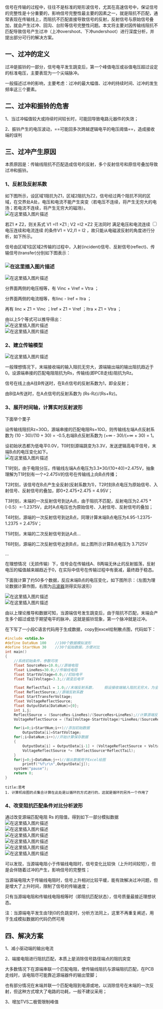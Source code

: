信号在传输的过程中，往往不是标准的矩形波信号，尤其在高速信号中，保证信号的完整性是十分重要的，影响信号完整性最主要的因素之一，就是阻抗不匹配，通常表现在传输线上，而阻抗不匹配直接导致信号的反射，反射信号与原始信号叠加，就会产生过冲、回沟、台阶等信号完整性问题。本文将主要对因传输线阻抗不匹配导致信号产生过冲（上冲overshoot、下冲undershoot）进行深度分析，并提出部分可行的解决方案。

## 一、过冲的定义

过冲是振铃的一部分，信号电平发生跳变后，第一个峰值电压或谷值电压超过设定的标准电压，主要表现为一个尖端脉冲。

一般描述过冲的影响，主要考虑：过冲的最大幅值、过冲的持续时间、过冲的发生频率这三个要素。

## 二、过冲和振铃的危害

1、当过冲幅值较大或持续时间较长时，可能回导致电路元器件的失效；

2、振铃产生的电压波动，==可能回多次跨越逻辑电平的电压阈值==，造成接收端的误判

## 三、过冲产生原因

本质原因是：传输线阻抗不匹配造成信号的反射，多个反射信号和原信号叠加导致过冲和振铃。

### **1、反射及反射系数**

如下图所示，设区域1阻抗为Z1，区域2阻抗为Z2，信号经过两个阻抗不同的区域，在交界处A处，电压和电流不能产生突变（若电压不连续，将产生无穷大的电场；若电流不连续，将产生无穷大的磁场）。  
![在这里插入图片描述](https://i-blog.csdnimg.cn/blog_migrate/ece7c74197527254510b53f4d0699697.png#pic_center)

若Z1 ≠ Z2，则关系式 V1 =I1 ×Z1 ; V2 =I2 ×Z2 无法同时<label class="ob-comment" title="" style=""> 满足电压和电流连续 <input type="checkbox"> <span style=""> 电压连续和电流连续 </span></label>的条件V1 = V2,I1 = I2 ，故只能从电磁波反射的角度进行分析，如下所示。  

信号由区域1往区域2传输的过程中，入射(incident)信号、反射信号(reflect)、传输信号(transfer)分别如下图表示：

### ![在这里插入图片描述](https://i-blog.csdnimg.cn/blog_migrate/e53c2eb9b502b58e753066bdf3893efd.png#pic_center)  
![在这里插入图片描述](https://i-blog.csdnimg.cn/blog_migrate/27f741a7e8ccdcbcccb8ed834b13f732.png#pic_center)

分界面两侧的电压相等，有 Vinc + Vref = Vtra ；

分界面两侧的电流相等，有Iinc - Iref = Itra ；

再有 Iinc × Z1 = Vinc ；Iref × Z1 = Vref ；Itra × Z1 = Vtra ；

由以上5个等式可以推导得出：  
![在这里插入图片描述](https://i-blog.csdnimg.cn/blog_migrate/5a03f66e3eabe2571f803f8ef035db29.png#pic_center)  
![在这里插入图片描述](https://i-blog.csdnimg.cn/blog_migrate/7e765f6c54522fa6e08c0be15f09e17a.png#pic_center)

### 2、建立传输模型

![在这里插入图片描述](https://i-blog.csdnimg.cn/blog_migrate/7084aa75862c98afe4de85cad586dfc5.png#pic_center)

一般理想情况下，末端接收端的输入阻抗无穷大，源端输出端的输出阻抗趋近于0。设源端串接的匹配电阻阻抗为Rs，传输线(即PCB走线)阻抗为Rz。

信号在线上由A往B传送时，在B点信号的反射系数为1，即全反射；

由B往A传送时，在A点信号的反射系数为 (Rs-Rz)/(Rs+Rz)。

### 3、展开时间轴，计算实时反射波形

下面举个栗子

设传输线阻抗Rz=30Ω，源端串接的匹配电阻Rs=10Ω，则传输线左端A点反射系数为 (10 - 30)/(10 + 30) = -0.5,右端B点反射系数为 (+∞ - 30)/(+∞ + 30) = 1。

设初始状态都为低电平0.0V，T0时刻源端跳变为3.3V，发送逻辑高电平信号，末端B点的电压变化如下。  
![在这里插入图片描述](https://i-blog.csdnimg.cn/blog_migrate/f12ca7c0e9ceaa2cf08c78cc849991f4.png#pic_center)

T1时刻，由于电阻分压，传输线左端A点电压为3.3*30/(10+40)=2.475V，抽象理解为T1时刻有一个+2.475V的信号在传输线上向B点传播；

T2时刻，该信号在B点产生全反射(反射系数为1)，T2时刻B点电压为原始信号、入射信号、反射信号的叠加，即0+2.475+2.475 = 4.95V；

T3时刻，末端的一次反射信号到达A点，由于阻抗不匹配，反射电压为2.475 * (-0.5）=-1.2375V，此时A点电压也为原始信号、入射信号、反射信号的叠加；

T4时刻，源端的一次反射信号到达B点，同理计算末端B点电压为4.95-1.2375-1.2375 = 2.475V；

T5时刻，末端的二次反射信号到达A点…

T6时刻，源端的二次反射信号达到B点，如上图所示计算B点电压为 3.7125V

…

在理想情况（无损传输）下，信号会在传输线A、B两端无休止的反射振荡，反射电压的幅值越来越趋近于0，在实际中信号在传输过程中有衰减，最终趋于稳态。

下面我计算了约50多个数据，反应末端B点的电压变化，如下图所示：（左图为理论数据计算作图，右图为[示波器](https://so.csdn.net/so/search?q=%E7%A4%BA%E6%B3%A2%E5%99%A8&spm=1001.2101.3001.7020)测得实际波形）

![在这里插入图片描述](https://i-blog.csdnimg.cn/blog_migrate/e7451b8e92be2f87eba7231e0916be60.png#pic_center)  
![在这里插入图片描述](https://i-blog.csdnimg.cn/blog_migrate/43d0bc50f03e8f7d99b7abd32dac11f7.png#pic_center)

由以上理论推导和数据可知，当源端信号发生跳变后，由于阻抗不匹配，末端会产生多个超过或低于期望电平的脉冲，这就是振铃现象，第一个脉冲就是过冲。

在下写了一小段C语言代码用于生成数据，copy到excel绘制散点图，代码如下：

```c
#include <stdio.h>
#define DataNum 100    //100个数据模拟波形
#define StartNum 30    //30个起始数据，方便对比
int main()
{
    //系统初始条件，参数可改
    float SourceRes=10.0;//源端电阻
    float LineRes=30.0;//传输线电阻
    float StartVoltage=0.0;//初始电平
    float TailVoltage=3.3;//跳变后电平

    float ReflectTail = 1.0;//末端反射系数，    假设接收端输入阻抗无穷大，为全反射
    float ReflectSource;//源端反射系数
    float StartTransferVoltage;
    float VoltageReflectSource;
    float OutputData[DataNum]={0};
    int i,j;
    ReflectSource = (SourceRes-LineRes)/(SourceRes+LineRes);//计算源端反射系数
    VoltageReflectSource = (TailVoltage-StartVoltage)*LineRes/(SourceRes+LineRes);//计算传输线起始端电压

    for(i=0;i<StartNum;i++)//添加初始数据
        OutputData[i]=StartVoltage;
    for(;i<DataNum;i++)//开始计算保存数据
    {
        OutputData[i] = OutputData[i-1] + (VoltageReflectSource + VoltageReflectSource*ReflectTail);
        VoltageReflectSource *= (ReflectSource*ReflectTail);
    }
    for(j=0;j<DataNum;j++)//输出数据用于Excel绘图
        printf("%f\r\n",OutputData[j]);
    system("pause");
    return 0;
}
```

```ad-note
title:思考
1. 计算机绘图的点集合计算在此处是以循环的方式进行的，这就是循环的另外一个作用了
```

### 4、改变阻抗匹配条件对比分析波形

通过改变源端匹配电阻 Rs 的阻值，得到如下一部分模拟数据  
![在这里插入图片描述](https://i-blog.csdnimg.cn/blog_migrate/b8171b944e9febd9ba73bf1a47febe03.png#pic_center)  
![在这里插入图片描述](https://i-blog.csdnimg.cn/blog_migrate/6264e1ac401afd19e6dcfdc883843911.png#pic_center)  
![在这里插入图片描述](https://i-blog.csdnimg.cn/blog_migrate/d41034c95774647d792295c01cc3178e.png#pic_center)  
![在这里插入图片描述](https://i-blog.csdnimg.cn/blog_migrate/c803a1cea7d2d572f4144ce03ffedb6a.png#pic_center)  
![在这里插入图片描述](https://i-blog.csdnimg.cn/blog_migrate/11783355e39b78f3ef0d3030864d4118.png#pic_center)  
![在这里插入图片描述](https://i-blog.csdnimg.cn/blog_migrate/16bc293a84a35aa680e56c046a26f3f9.png#pic_center)

可以发现，当源端电阻小于传输线电阻时，信号变化比较快（上升时间较短），但是会伴随着过冲的产生，影响信号的完整性；

当源端电阻大于传输线电阻时，信号上升相对比较平缓，能有效解决过冲问题，但是增大了上升时间，限制了信号的传输速度；

只有当源端电阻和传输线电阻相等时（即阻抗匹配状态），信号质量最接近理想状态。

注：当源端电平发生由1到0的负跳变时，分析方法同上，这里不再重复阐述，用于生成模拟数据的代码仍然可用

## 四、解决方案

1、减小驱动端的输出电流

2、端接电阻进行阻抗匹配，本质上是消除信号路径端点的阻抗突变

大多数情况下在源端串联一个匹配电阻，使传输线阻抗与源端阻抗匹配，在PCB走线时，该电阻尽可能靠近源端器件的输出管脚；

也有部分情况在末端并联一个匹配电阻到电源或地，以消除信号在末端的一次反射，但这种方式增大了电路的功耗，一般不建议采用；

3、增加TVS二极管限制峰值